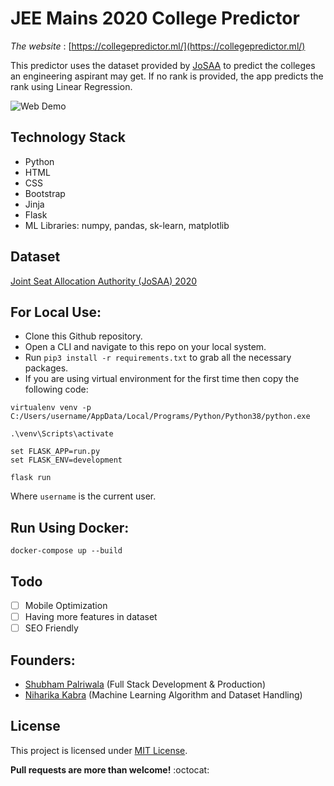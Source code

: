 # JEE Mains 2020 College Predictor
*The website* : [https://collegepredictor.ml/](https://collegepredictor.ml/) 

This predictor uses the dataset provided by [JoSAA](https://josaa.nic.in/WebInfo/Page/Page?PageId=1&LangId=P) to predict the colleges an engineering aspirant may get. If no rank is provided, the app predicts the rank using Linear Regression.

![Web Demo](data/demo.gif)

## Technology Stack
- Python
- HTML
- CSS
- Bootstrap
- Jinja
- Flask
- ML Libraries: numpy, pandas, sk-learn, matplotlib

## Dataset
[Joint Seat Allocation Authority (JoSAA) 2020](https://josaa.nic.in/webinfo/Page/Page?PageId=6&LangId=P)

## For Local Use:
- Clone this Github repository.
- Open a CLI and navigate to this repo on your local system.
- Run `pip3 install -r requirements.txt` to grab all the necessary packages.
- If you are using virtual environment for the first time then copy the following code:

```
virtualenv venv -p C:/Users/username/AppData/Local/Programs/Python/Python38/python.exe

.\venv\Scripts\activate

set FLASK_APP=run.py
set FLASK_ENV=development

flask run
```
Where `username` is the current user.

## Run Using Docker:
`docker-compose up --build`

## Todo
- [ ] Mobile Optimization
- [ ] Having more features in dataset
- [ ] SEO Friendly

## Founders:
 - [Shubham Palriwala](https://github.com/ShubhamPalriwala) (Full Stack Development & Production)
 - [Niharika Kabra](https://github.com/feyre-2001) (Machine Learning Algorithm and Dataset Handling)
 

## License
This project is licensed under [MIT License](LICENSE).

**Pull requests are more than welcome!** :octocat:
